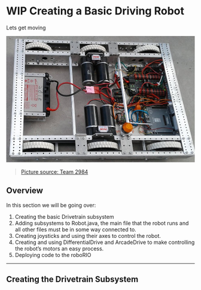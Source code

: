 # **WIP** Creating a Basic Driving Robot

Lets get moving

![Image Title](../assets/images/kitbot.jpg)
> <a href="http://ljrobotics.org/games/power-up-2018/" target="_blank">Picture source: Team 2984</a>

## Overview

In this section we will be going over:

1. Creating the basic Drivetrain subsystem
2. Adding subsystems to Robot.java, the main file that the robot runs and all other files must be in some way connected to.
3. Creating joysticks and using their axes to control the robot.
4. Creating and using DifferentialDrive and ArcadeDrive to make controlling the robot’s motors an easy process.
5. Deploying code to the roboRIO

***

## Creating the Drivetrain Subsystem


